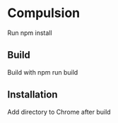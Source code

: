 # Compulsion
Run npm install

## Build
Build with npm run build

## Installation
Add directory to Chrome after build